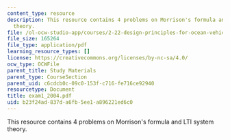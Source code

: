```yaml
---
content_type: resource
description: This resource contains 4 problems on Morrison's formula and LTI system
  theory.
file: /ol-ocw-studio-app/courses/2-22-design-principles-for-ocean-vehicles-13-42-spring-2005/b23f24ad837da6fb5ee1a896221ed6c0_exam1_2004.pdf
file_size: 165264
file_type: application/pdf
learning_resource_types: []
license: https://creativecommons.org/licenses/by-nc-sa/4.0/
ocw_type: OCWFile
parent_title: Study Materials
parent_type: CourseSection
parent_uid: c6cdcb0c-09c0-153f-c716-fe716ce92940
resourcetype: Document
title: exam1_2004.pdf
uid: b23f24ad-837d-a6fb-5ee1-a896221ed6c0
---
```

This resource contains 4 problems on Morrison's formula and LTI system theory.